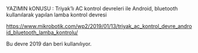YAZIMIN kONUSU : Triyak’lı AC kontrol devreleri ile Android, bluetooth kullanılarak yapılan lamba kontrol devresi


https://www.mikrobotik.com/wp2/2019/01/13/triyak_ac_kontrol_devre_android_bluetooth_lamba_kontrolu/

Bu devre 2019 dan beri kullanılıyor. 

